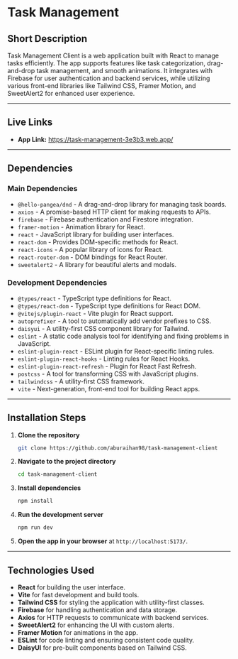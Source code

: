 # Task Management

## Short Description

Task Management Client is a web application built with React to manage tasks efficiently. The app supports features like task categorization, drag-and-drop task management, and smooth animations. It integrates with Firebase for user authentication and backend services, while utilizing various front-end libraries like Tailwind CSS, Framer Motion, and SweetAlert2 for enhanced user experience.

---

## Live Links

- **App Link:** https://task-management-3e3b3.web.app/

---

## Dependencies

### **Main Dependencies**

- `@hello-pangea/dnd` - A drag-and-drop library for managing task boards.
- `axios` - A promise-based HTTP client for making requests to APIs.
- `firebase` - Firebase authentication and Firestore integration.
- `framer-motion` - Animation library for React.
- `react` - JavaScript library for building user interfaces.
- `react-dom` - Provides DOM-specific methods for React.
- `react-icons` - A popular library of icons for React.
- `react-router-dom` - DOM bindings for React Router.
- `sweetalert2` - A library for beautiful alerts and modals.

### **Development Dependencies**

- `@types/react` - TypeScript type definitions for React.
- `@types/react-dom` - TypeScript type definitions for React DOM.
- `@vitejs/plugin-react` - Vite plugin for React support.
- `autoprefixer` - A tool to automatically add vendor prefixes to CSS.
- `daisyui` - A utility-first CSS component library for Tailwind.
- `eslint` - A static code analysis tool for identifying and fixing problems in JavaScript.
- `eslint-plugin-react` - ESLint plugin for React-specific linting rules.
- `eslint-plugin-react-hooks` - Linting rules for React Hooks.
- `eslint-plugin-react-refresh` - Plugin for React Fast Refresh.
- `postcss` - A tool for transforming CSS with JavaScript plugins.
- `tailwindcss` - A utility-first CSS framework.
- `vite` - Next-generation, front-end tool for building React apps.

---

## Installation Steps

1. **Clone the repository**

   ```bash
   git clone https://github.com/aburaihan98/task-management-client
   ```

2. **Navigate to the project directory**

   ```bash
   cd task-management-client
   ```

3. **Install dependencies**

   ```bash
   npm install
   ```

4. **Run the development server**

   ```bash
   npm run dev
   ```

5. **Open the app in your browser** at `http://localhost:5173/`.

---

## Technologies Used

- **React** for building the user interface.
- **Vite** for fast development and build tools.
- **Tailwind CSS** for styling the application with utility-first classes.
- **Firebase** for handling authentication and data storage.
- **Axios** for HTTP requests to communicate with backend services.
- **SweetAlert2** for enhancing the UI with custom alerts.
- **Framer Motion** for animations in the app.
- **ESLint** for code linting and ensuring consistent code quality.
- **DaisyUI** for pre-built components based on Tailwind CSS.
